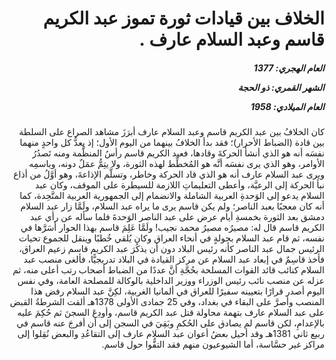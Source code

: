 <h1 dir="rtl">الخلاف بين قيادات ثورة تموز عبد الكريم قاسم وعبد السلام عارف .</h1>

<h5 dir="rtl">العام الهجري:  1377

الشهر القمري: ذو الحجة

العام الميلادي: 1958</h5>

<p dir="rtl">كان الخلافُ بين عبد الكريم قاسم وعبد السلام عارف أبرَزَ مشاهد الصراع على السلطة بين قادة (الضباط الأحرار)؛ فقد بدأ الخلافُ بينهما من اليوم الأول؛ إذ يعدُّ كل واحدٍ منهما نفسَه أنه هو الذي أنشأ الحركةَ وقادها، فعبد الكريم قاسم رأسُ المنظَّمة ومنه تَصدُرُ الأوامر، وهو الذي يرى نفسَه أنَّه هو المُخطِّط لهذه الثورة، ولا يتِمُّ عمَلٌ دونه، وباسمِه ويرى عبد السلام عارف أنه هو الذي قاد الحركة وخاطر، وتسلَّم الإذاعةَ، وهو أوَّلُ من أذاع نبأ الحركة إلى الرعيَّة، وأعطى التعليماتِ اللازمة للسيطرة على الموقف، وكان عبد السلام يدعو إلى الوَحدةِ العربية الشاملة والانضمام إلى الجمهورية العربية المتَّحِدة، كما أنه كان معجبًا بعبد الناصر؛ ولم يكن قاسم يرى ما يراه عبد السلام، ولَمَّا زار عبد السلام دمشق بعد الثورة بخمسةِ أيام عرض على عبد الناصر الوَحدةَ فلما سأله عن رأي عبد الكريم قاسم قال له: مصيرُه مصيرُ محمد نجيب! ولَمَّا عَلِمَ قاسم بهذا الحوار أسَرَّها في نفسه، ثم قام عبد السلام بجولةٍ في أنحاء العراق وكان يُلقي خُطبًا وينقل للجموع تحيات الرئيس جمال عبد الناصر كأنه رئيس البلاد دون أن يذكُرَ عبد الكريم قاسم زعيم العراق، فأخذ قاسِمٌ في إبعاد عبد السلام عن مركز القيادة في البلاد تدريجيًّا، فألغى منصب عبد السلام كنائب قائد القوات المسلحة بحُجَّةِ أنَّ عددًا من الضباط أصحاب رتب أعلى منه، ثم عزله عن منصب نائب رئيس الوزراء ووزير الداخلية بالوكالة للمصلحة العامة، وفي نفس اليوم أصدر قرارًا بتعيينه سفيرًا للعراق في ألمانيا الغربية، لكِنَّ عبد السلام رفض هذا المنصب وأصرَّ على البقاء في بغداد، وفي 25 جمادى الأولى 1378هـ ألقت الشرطةُ القبض على عبد السلام عارف بتهمة محاولة قتل عبد الكريم قاسم، وأودِعَ السجنَ ثم حُكِمَ عليه بالإعدامِ، لكن قاسم لم يصادق على الحُكمِ وبَقِيَ في السجن إلى أن أفرجَ عنه قاسم في ربيع ثاني 1381هـ وقد أحيل بعضُ أعوان عبد السلام عارف إلى التقاعُدِ والبعض نُقِلوا إلى مراكز غير حسَّاسة، أما الشيوعيون منهم فقد التفُّوا حول قاسم.</p></br>
